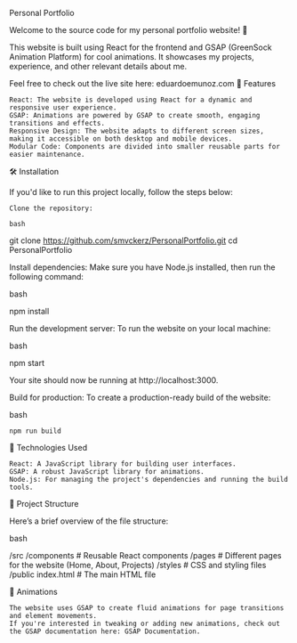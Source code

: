 Personal Portfolio

Welcome to the source code for my personal portfolio website! 🎉

This website is built using React for the frontend and GSAP (GreenSock Animation Platform) for cool animations. It showcases my projects, experience, and other relevant details about me.

Feel free to check out the live site here: eduardoemunoz.com
🚀 Features

    React: The website is developed using React for a dynamic and responsive user experience.
    GSAP: Animations are powered by GSAP to create smooth, engaging transitions and effects.
    Responsive Design: The website adapts to different screen sizes, making it accessible on both desktop and mobile devices.
    Modular Code: Components are divided into smaller reusable parts for easier maintenance.

🛠️ Installation

If you'd like to run this project locally, follow the steps below:

    Clone the repository:

    bash

git clone https://github.com/smvckerz/PersonalPortfolio.git
cd PersonalPortfolio

Install dependencies: Make sure you have Node.js installed, then run the following command:

bash

npm install

Run the development server: To run the website on your local machine:

bash

npm start

Your site should now be running at http://localhost:3000.

Build for production: To create a production-ready build of the website:

bash

    npm run build

🌟 Technologies Used

    React: A JavaScript library for building user interfaces.
    GSAP: A robust JavaScript library for animations.
    Node.js: For managing the project's dependencies and running the build tools.

📂 Project Structure

Here’s a brief overview of the file structure:

bash

/src
   /components    # Reusable React components
   /pages         # Different pages for the website (Home, About, Projects)
   /styles        # CSS and styling files
/public
   index.html     # The main HTML file

🎨 Animations

    The website uses GSAP to create fluid animations for page transitions and element movements.
    If you're interested in tweaking or adding new animations, check out the GSAP documentation here: GSAP Documentation.
